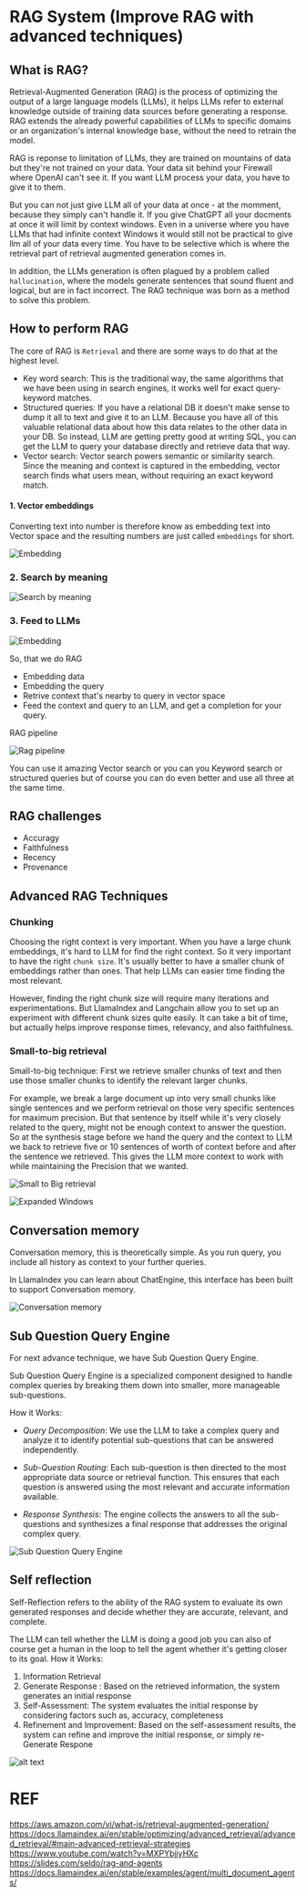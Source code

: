 # RAG System (Improve RAG with advanced techniques)

## What is RAG?

Retrieval-Augmented Generation (RAG) is the process of optimizing the output of a large language models (LLMs), it helps LLMs refer to external knowledge outside of training data sources before generating a response. RAG extends the already powerful capabilities of LLMs to specific domains or an organization's internal knowledge base, without the need to retrain the model.

RAG is reponse to limitation of LLMs, they are trained on mountains of data but they're not trained on your data. Your data sit behind your Firewall where OpenAI can't see it. If you want LLM process your data, you have to give it to them.

But you can not just give LLM all of your data at once - at the momment, because they simply can't handle it. If you give ChatGPT all your docments at once it will limit by context windows. Even in a universe where you have LLMs that had infinite context Windows it would still not be practical to give llm all of your data every time. You have to be selective which is where the retrieval part of retrieval augmented generation comes in.

In addition, the LLMs generation is often plagued by a problem called `hallucination`, where the models generate sentences that sound fluent and logical, but are in fact incorrect. The RAG technique was born as a method to solve this problem.

<!-- ## What are the benefits of RAG?

### Cost-effective implementation

RAG is a more cost-effective approach to introducing new data to the LLM, without the need to retrain the model.

### Current information (Recency)

RAG allows developers to provide the latest research, statistics, or news to the generative models. They can use RAG to connect the LLM directly to live social media feeds, news sites, or other frequently-updated information sources. The LLM can then provide the latest information to the users.

### More developer control

With RAG, developers can test and improve the chat applications more efficiently. Developers can control and change the LLM's information sources, also restrict sensitive information retrievaland ensure the LLM generates appropriate responses. -->

## How to perform RAG

The core of RAG is `Retrieval` and there are some ways to do that at the highest level.

- Key word search: This is the traditional way, the same algorithms that we have been using in search engines, it works well for exact query-keyword matches.
- Structured queries: If you have a relational DB it doesn't make sense to dump it all to text and give it to an LLM. Because you have all of this valuable relational data about how this data relates to the other data in your DB. So instead, LLM are getting pretty good at writing SQL, you can get the LLM to query your database directly and retrieve data that way.
- Vector search: Vector search powers semantic or similarity search. Since the meaning and context is captured in the embedding, vector search finds what users mean, without requiring an exact keyword match.

#### 1. Vector embeddings

Converting text into number is therefore know as embedding text into Vector space and the resulting numbers are just called `embeddings` for short.

![Embedding](./images/01_embedding.png)

### 2. Search by meaning

![Search by meaning](./images/02_search_by_meaning.png)

### 3. Feed to LLMs

![Embedding](./images/03_feed_too_llms.png)


So, that we do RAG
- Embedding data
- Embedding the query
- Retrive context that's nearby to query in vector space
- Feed the context and query to an LLM, and get a completion for your query.

RAG pipeline

![Rag pipeline](./images/04.rag_pipeline.png)

You can use it amazing Vector search or you can you Keyword search or structured queries but of course you can do even better and use all three at the same time.

## RAG challenges
  - Accuragy
  - Faithfulness
  - Recency
  - Provenance 

## Advanced RAG Techniques

### Chunking

Choosing the right context is very important. When you have a large chunk embeddings, it's hard to LLM for find the right context. So it very important to have the right `chunk size`. It's usually better to have a smaller chunk of embeddings rather than ones. That help LLMs can easier time finding the most relevant.

However, finding the right chunk size will require many iterations and experimentations. 
But LlamaIndex and Langchain allow you to set up an experiment with different chunk sizes quite easily. It can take a bit of time, but actually helps improve response times, relevancy, and also faithfulness.

### Small-to-big retrieval

Small-to-big technique: First we retrieve smaller chunks of text and then use those smaller chunks to identify the relevant larger chunks.

For example, we break a large document up into very small chunks like single sentences and we perform retrieval on those very specific sentences for maximum precision. But that sentence by itself while it's very closely related to the query, might not be enough context to answer the question. So at the synthesis stage before we hand the query and the context to LLM we back to retrieve five or 10 sentences of worth of context before and after the sentence we retrieved. This gives the LLM more context to work with while maintaining the Precision that we wanted.

![Small to Big retrieval](./images/small_to_big.png)

![Expanded Windows](./images/small_to_big_expanded_windows.png)

## Conversation memory

Conversation memory, this is theoretically simple. As you run query, you include all history as context to your further queries.

In LlamaIndex you can learn about ChatEngine, this interface has been built to support Conversation memory.


![Conversation memory](images/conversation_memory.png)


## Sub Question Query Engine

For next advance technique, we have Sub Question Query Engine.

Sub Question Query Engine is a specialized component designed to handle complex queries by breaking them down into smaller, more manageable sub-questions.

How it Works:
- *Query Decomposition*: We use the LLM to take a complex query and analyze it to identify potential sub-questions that can be answered independently. 

- *Sub-Question Routing*: Each sub-question is then directed to the most appropriate data source or retrieval function. This ensures that each question is answered using the most relevant and accurate information available.
- *Response Synthesis*: The engine collects the answers to all the sub-questions and synthesizes a final response that addresses the original complex query.


![Sub Question Query Engine](images/sub_query_engine.png)


## Self reflection 

Self-Reflection refers to the ability of the RAG system to evaluate its own generated responses and decide whether they are accurate, relevant, and complete.

The LLM can tell whether the LLM is doing a good job you can also of course get a human in the loop to tell the agent whether it's getting closer to its goal.
How it Works:

1. Information Retrieval
2. Generate Response : Based on the retrieved information, the system generates an initial response
3. Self-Assessment: The system evaluates the initial response by considering factors such as, accuracy, completeness
4. Refinement and Improvement: Based on the self-assessment results, the system can refine and improve the initial response, or simply re-Generate Respone

![alt text](images/self_reflection.png)

# REF
https://aws.amazon.com/vi/what-is/retrieval-augmented-generation/
https://docs.llamaindex.ai/en/stable/optimizing/advanced_retrieval/advanced_retrieval/#main-advanced-retrieval-strategies
https://www.youtube.com/watch?v=MXPYbjjyHXc
https://slides.com/seldo/rag-and-agents
https://docs.llamaindex.ai/en/stable/examples/agent/multi_document_agents/
